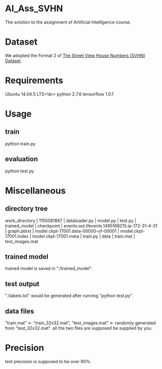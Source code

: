 # AI_Ass_SVHN
The solution to the assignment of Artificial Intelligence course.

# Dataset
We adopted the Format 2 of [The Street View House Numbers (SVHN) Dataset](http://ufldl.stanford.edu/housenumbers/).

# Requirements
Ubuntu 14.04.5 LTS<\br>
python 2.7.6
tensorflow 1.0.1

# Usage
## train
python train.py
## evaluation
python test.py

# Miscellaneous
## directory tree
work_directory
| 1155081867
  | dataloader.py
  | model.py
  | test.py
  | trained_model
    | checkpoint
    | events.out.tfevents.1495168215.ip-172-31-4-31
    | graph.pbtxt
    | model.ckpt-17001.data-00000-of-00001
    | model.ckpt-17001.index
    | model.ckpt-17001.meta
  | train.py
| data
  | train.mat
  | test_images.mat
## trained model
trained model is saved in "./trained_model".
## test output
"./labels.txt" would be generated after running "python test.py".
## data files
"train.mat" <- "train_32x32.mat",
"test_images.mat" <- randomly generated from "test_32x32.mat".
all the two files are supposed be supplied by you.
# Precision
test precision is supposed to be over 90%.
